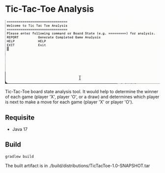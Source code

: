 # Tic-Tac-Toe Analysis

![example.gif](docs%2Fexample.gif)

Tic-Tac-Toe board state analysis tool. 
It would help to determine the winner of each game (player 'X', player 'O', or a draw)
and determines which player is next to make a move for each game (player 'X' or player 'O').

## Requisite
* Java 17

## Build
```
gradlew build
```
The built artifact is in ./build/distributions/TicTacToe-1.0-SNAPSHOT.tar